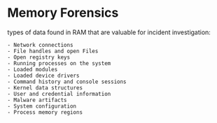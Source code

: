# Memory Forensics

types of data found in RAM that are valuable for incident investigation:

    - Network connections
    - File handles and open Files
    - Open registry keys
    - Running processes on the system
    - Loaded modules
    - Loaded device drivers
    - Command history and console sessions
    - Kernel data structures
    - User and credential information
    - Malware artifacts
    - System configuration
    - Process memory regions


















